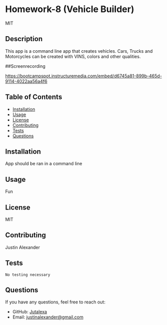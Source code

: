 # Homework-8 (Vehicle Builder)

MIT


## Description
This app is a command line app that creates vehicles. Cars, Trucks and Motorcycles can be created with VINS, colors and other qualities. 

##Screenrecording

https://bootcampspot.instructuremedia.com/embed/d6745a81-899b-465d-9114-4022aa56a4f6

## Table of Contents
- [Installation](#installation)
- [Usage](#usage)
- [License](#license)
- [Contributing](#contribution)
- [Tests](#testing)
- [Questions](#questions)

## Installation
App should be ran in a command line

## Usage
Fun

## License
MIT

## Contributing
Justin Alexander

## Tests
```
No testing necessary
```

## Questions
If you have any questions, feel free to reach out:
- GitHub: [Jutalexa](https://github.com/Jutalexa)
- Email: [justinalexander@gmail.com](mailto:justinalexander@gmail.com)

